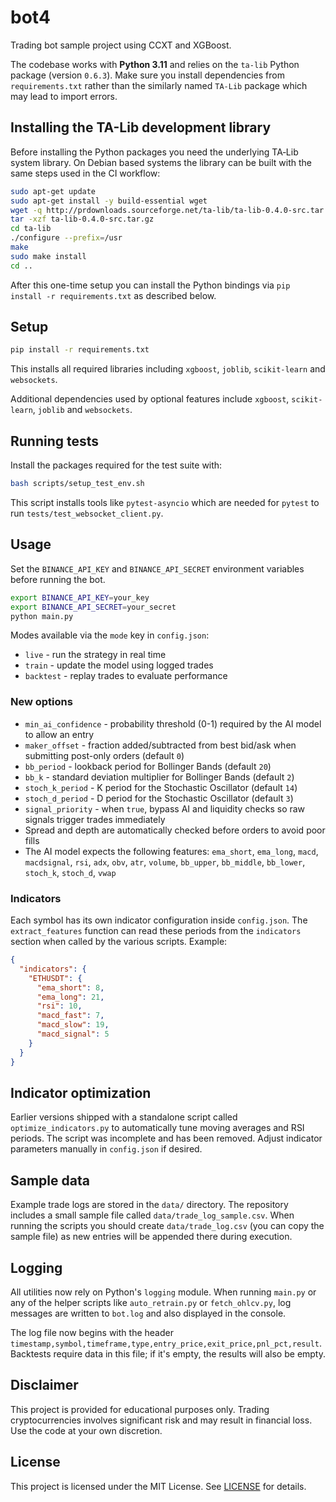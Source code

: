 # bot4

Trading bot sample project using CCXT and XGBoost.

The codebase works with **Python 3.11** and relies on the `ta-lib` Python
package (version `0.6.3`). Make sure you install dependencies from
`requirements.txt` rather than the similarly named `TA-Lib` package which may
lead to import errors.

## Installing the TA-Lib development library

Before installing the Python packages you need the underlying TA‑Lib system
library. On Debian based systems the library can be built with the same steps
used in the CI workflow:

```bash
sudo apt-get update
sudo apt-get install -y build-essential wget
wget -q http://prdownloads.sourceforge.net/ta-lib/ta-lib-0.4.0-src.tar.gz
tar -xzf ta-lib-0.4.0-src.tar.gz
cd ta-lib
./configure --prefix=/usr
make
sudo make install
cd ..
```

After this one-time setup you can install the Python bindings via
`pip install -r requirements.txt` as described below.

## Setup

```bash
pip install -r requirements.txt
```
This installs all required libraries including `xgboost`, `joblib`,
`scikit-learn` and `websockets`.

Additional dependencies used by optional features include `xgboost`,
`scikit-learn`, `joblib` and `websockets`.

## Running tests

Install the packages required for the test suite with:

```bash
bash scripts/setup_test_env.sh
```

This script installs tools like `pytest-asyncio` which are needed for
`pytest` to run `tests/test_websocket_client.py`.

## Usage

Set the `BINANCE_API_KEY` and `BINANCE_API_SECRET` environment variables before running the bot.

```bash
export BINANCE_API_KEY=your_key
export BINANCE_API_SECRET=your_secret
python main.py
```

Modes available via the `mode` key in `config.json`:

* `live` - run the strategy in real time
* `train` - update the model using logged trades
* `backtest` - replay trades to evaluate performance

### New options

* `min_ai_confidence` - probability threshold (0-1) required by the AI model to allow an entry
* `maker_offset` - fraction added/subtracted from best bid/ask when submitting post-only orders (default `0`)
* `bb_period` - lookback period for Bollinger Bands (default `20`)
* `bb_k` - standard deviation multiplier for Bollinger Bands (default `2`)
* `stoch_k_period` - K period for the Stochastic Oscillator (default `14`)
* `stoch_d_period` - D period for the Stochastic Oscillator (default `3`)
* `signal_priority` - when `true`, bypass AI and liquidity checks so raw signals trigger trades immediately
* Spread and depth are automatically checked before orders to avoid poor fills
* The AI model expects the following features: `ema_short`, `ema_long`, `macd`, `macdsignal`, `rsi`, `adx`, `obv`, `atr`, `volume`, `bb_upper`, `bb_middle`, `bb_lower`, `stoch_k`, `stoch_d`, `vwap`

### Indicators

Each symbol has its own indicator configuration inside `config.json`. The
`extract_features` function can read these periods from the `indicators` section
when called by the various scripts. Example:

```json
{
  "indicators": {
    "ETHUSDT": {
      "ema_short": 8,
      "ema_long": 21,
      "rsi": 10,
      "macd_fast": 7,
      "macd_slow": 19,
      "macd_signal": 5
    }
  }
}
```
## Indicator optimization

Earlier versions shipped with a standalone script called
`optimize_indicators.py` to automatically tune moving averages and RSI
periods. The script was incomplete and has been removed. Adjust indicator
parameters manually in `config.json` if desired.


## Sample data

Example trade logs are stored in the `data/` directory. The repository
includes a small sample file called `data/trade_log_sample.csv`.
When running the scripts you should create `data/trade_log.csv` (you
can copy the sample file) as new entries will be appended there during
execution.

## Logging

All utilities now rely on Python's `logging` module. When running
`main.py` or any of the helper scripts like `auto_retrain.py` or
`fetch_ohlcv.py`, log messages are written to `bot.log` and also
displayed in the console.

The log file now begins with the header `timestamp,symbol,timeframe,type,entry_price,exit_price,pnl_pct,result`.
Backtests require data in this file; if it's empty, the results will also be empty.

## Disclaimer

This project is provided for educational purposes only. Trading
cryptocurrencies involves significant risk and may result in financial loss.
Use the code at your own discretion.

## License

This project is licensed under the MIT License. See [LICENSE](LICENSE) for details.